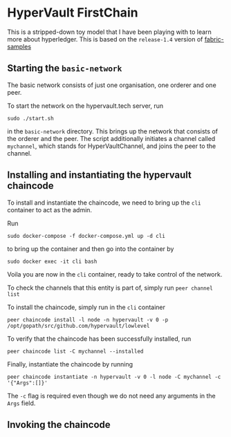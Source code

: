 # HyperVault FirstChain

This is a stripped-down toy model that I have been playing with to learn more about hyperledger. This is based on the `release-1.4` version of [fabric-samples](https://github.com/hyperledger/fabric-samples/releases/tag/v1.4.0-rc1)

## Starting the `basic-network`

The basic network consists of just one organisation, one orderer and one peer. 

To start the network on the hypervault.tech server, run 

```sudo ./start.sh```

 in the `basic-network` directory. This brings up the network that consists of the orderer and the peer. The script additionally initiates a channel called `mychannel`, which stands for HyperVaultChannel, and joins the peer to the channel. 

## Installing and instantiating the hypervault chaincode

To install and instantiate the chaincode, we need to bring up the `cli` container to act as the admin. 

Run 

```sudo docker-compose -f docker-compose.yml up -d cli``` 

to bring up the container and then go into the container by 

```sudo docker exec -it cli bash``` 

Voila you are now in the `cli` container, ready to take control of the network. 

To check the channels that this entity is part of, simply run `peer channel list`

To install the chaincode, simply run in the `cli` container

```peer chaincode install -l node -n hypervault -v 0 -p /opt/gopath/src/github.com/hypervault/lowlevel```

To verify that the chaincode has been successfully installed, run 

```peer chaincode list -C mychannel --installed```

Finally, instantiate the chaincode by running 

```peer chaincode instantiate -n hypervault -v 0 -l node -C mychannel -c '{"Args":[]}'```

The `-c` flag is required even though we do not need any arguments in the `Args` field. 

## Invoking the chaincode

